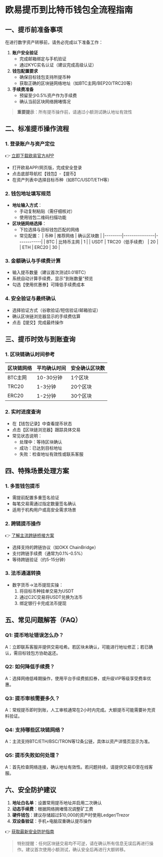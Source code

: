 # 欧易提币到比特币钱包全流程指南

## 一、提币前准备事项
在进行数字资产转移前，请务必完成以下准备工作：
1. **账户安全验证**
   - 完成邮箱绑定与手机验证
   - 通过KYC实名认证（建议完成高级认证）
2. **钱包配置要求**
   - 确保目标钱包支持所提币种
   - 获取正确的区块链网络地址（如BTC主网/BEP20/TRC20等）
3. **手续费准备**
   - 预留至少0.5%资产作为手续费
   - 确认当前区块网络拥堵情况

> **重要提示**：所有提币操作前，请通过小额测试确认地址有效性

## 二、标准提币操作流程
### 1. 登录账户与资产定位
👉 [立即下载欧易官方APP](https://bit.ly/okx_welcome)
- 打开欧易APP/网页版，完成安全登录
- 点击底部导航栏【钱包】-【提币】
- 在资产列表中选择目标币种（如BTC/USDT/ETH等）

### 2. 钱包地址填写规范
- **地址输入方式**：
  - 手动复制粘贴（需仔细核对）
  - 使用钱包二维码扫描功能
- **区块链网络选择**：
  - 下拉选择与目标钱包匹配的网络
  - 常见配置：
    | 币种    | 推荐网络       | 确认区块数 |
    |---------|----------------|------------|
    | BTC     | 比特币主网     | 1          |
    | USDT    | TRC20（低手续费） | 20         |
    | ETH     | ERC20          | 30         |

### 3. 金额确认与手续费计算
- 输入提币数量（建议首次测试0.01BTC）
- 系统自动计算手续费，显示"到账数量"预览
- 勾选【使用优惠券】可降低手续费成本

### 4. 安全验证与最终确认
- 选择验证方式（谷歌验证/短信验证/邮箱验证）
- 确认区块链浏览器显示的手续费估算
- 点击【提交】完成最终操作

## 三、提币时效与到账查询
### 1. 区块链确认时间参考
| 区块链网络 | 平均确认时间 | 安全确认区块数 |
|------------|--------------|----------------|
| BTC主网    | 10-30分钟    | 1个区块        |
| TRC20      | 1-3分钟      | 20个区块       |
| ERC20      | 1-2分钟      | 30个区块       |

### 2. 实时进度查询
- 在【钱包记录】中查看提币状态
- 点击【区块链浏览器】跟踪具体交易
- 常见状态说明：
  - 处理中：等待区块确认
  - 成功：已达到目标地址
  - 失败：检查地址有效性或联系客服

## 四、特殊场景处理方案
### 1. 多签钱包提币
- 需提前配置多重签名验证
- 每笔交易需通过指定数量签名确认
- 适用于机构用户或高安全需求场景

### 2. 跨链提币操作
👉 [了解主流跨链桥接方案](https://bit.ly/okx_welcome)
- 选择支持的跨链协议（如OKX ChainBridge）
- 支付跨链手续费（通常为0.1%-0.5%）
- 等待跨链验证（约5-15分钟）

### 3. 法币通道转换
- 数字货币→法币提现实操：
  1. 将目标币种挂单交易为USDT
  2. 通过C2C交易将USDT兑换为法币
  3. 绑定银行卡完成法币提现

## 五、常见问题解答（FAQ）
### Q1: 提币地址错误怎么办？
A：立即联系客服并提供交易哈希。若区块未确认，可能进行地址修正；若已确认，需目标钱包方协助返还。

### Q2: 如何降低手续费？
A：选择网络低峰期操作，使用平台手续费抵扣券，或升级VIP等级享受费率优惠。

### Q3: 提币审核需要多久？
A：常规提币即时到账，人工审核通常在2小时内完成。大额提币可能需要补充资料验证。

### Q4: 支持哪些区块链网络？
A：主流支持BTC/ETH/BSC/TRON等12条公链，具体以资产详情页显示为准。

### Q5: 提币失败如何处理？
A：首先检查网络连接，确认地址有效性。若问题持续，请提供交易ID至在线客服。

## 六、安全防护建议
1. **地址白名单**：设置常用提币地址并启用二次确认
2. **动态手续费**：根据网络拥堵情况调整矿工费
3. **硬件钱包**：建议存储超过$10,000的资产时使用Ledger/Trezor
4. **双设备验证**：手机+电脑双重确认提币操作

👉 [获取最新安全防护指南](https://bit.ly/okx_welcome)
> 特别提醒：任何区块链交易均不可逆，请在确认所有信息无误后再进行操作。建议首次使用小额测试，确认安全后再进行大额转移。
